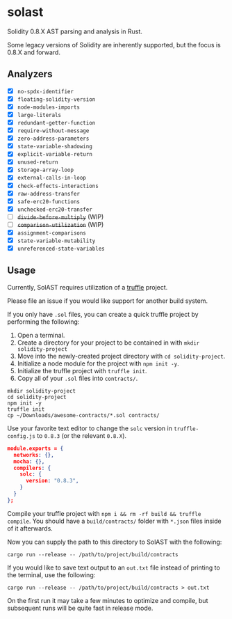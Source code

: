 # solast
Solidity 0.8.X AST parsing and analysis in Rust.

Some legacy versions of Solidity are inherently supported, but the focus is 0.8.X and forward.

## Analyzers

- [x] `no-spdx-identifier`
- [x] `floating-solidity-version`
- [x] `node-modules-imports`
- [x] `large-literals`
- [x] `redundant-getter-function`
- [x] `require-without-message`
- [x] `zero-address-parameters`
- [x] `state-variable-shadowing`
- [x] `explicit-variable-return`
- [x] `unused-return`
- [x] `storage-array-loop`
- [x] `external-calls-in-loop`
- [x] `check-effects-interactions`
- [x] `raw-address-transfer`
- [x] `safe-erc20-functions`
- [x] `unchecked-erc20-transfer`
- [ ] ~~`divide-before-multiply`~~ (WIP)
- [ ] ~~`comparison-utilization`~~ (WIP)
- [x] `assignment-comparisons`
- [x] `state-variable-mutability`
- [x] `unreferenced-state-variables`

## Usage

Currently, SolAST requires utilization of a [truffle](https://www.trufflesuite.com/) project.

Please file an issue if you would like support for another build system.

If you only have `.sol` files, you can create a quick truffle project by performing the following:

1. Open a terminal.
2. Create a directory for your project to be contained in with `mkdir solidity-project`
3. Move into the newly-created project directory with `cd solidity-project`.
4. Initialize a node module for the project with `npm init -y`.
5. Initialize the truffle project with `truffle init`.
6. Copy all of your `.sol` files into `contracts/`.

```Shell
mkdir solidity-project
cd solidity-project
npm init -y
truffle init
cp ~/Downloads/awesome-contracts/*.sol contracts/
```

Use your favorite text editor to change the `solc` version in `truffle-config.js` to `0.8.3` (or the relevant `0.8.X`).

```Json
module.exports = {
  networks: {},
  mocha: {},
  compilers: {
    solc: {
      version: "0.8.3",
    }
  }
};
```

Compile your truffle project with `npm i && rm -rf build && truffle compile`.
You should have a `build/contracts/` folder with `*.json` files inside of it afterwards.

Now you can supply the path to this directory to SolAST with the following:
```Shell
cargo run --release -- /path/to/project/build/contracts
```

If you would like to save text output to an `out.txt` file instead of printing to the terminal, use the following:
```Shell
cargo run --release -- /path/to/project/build/contracts > out.txt
```

On the first run it may take a few minutes to optimize and compile, but subsequent runs will be quite fast in release mode.
